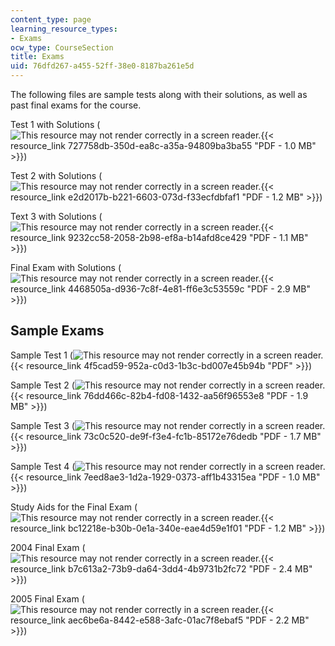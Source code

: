 ```yaml
---
content_type: page
learning_resource_types:
- Exams
ocw_type: CourseSection
title: Exams
uid: 76dfd267-a455-52ff-38e0-8187ba261e5d
---
```


The following files are sample tests along with their solutions, as well as past final exams for the course.

Test 1 with Solutions (![This resource may not render correctly in a screen reader.](/images/inacessible.gif){{< resource_link 727758db-350d-ea8c-a35a-94809ba3ba55 "PDF - 1.0 MB" >}})

Test 2 with Solutions (![This resource may not render correctly in a screen reader.](/images/inacessible.gif){{< resource_link e2d2017b-b221-6603-073d-f33ecfdbfaf1 "PDF - 1.2 MB" >}})

Text 3 with Solutions (![This resource may not render correctly in a screen reader.](/images/inacessible.gif){{< resource_link 9232cc58-2058-2b98-ef8a-b14afd8ce429 "PDF - 1.1 MB" >}})

Final Exam with Solutions (![This resource may not render correctly in a screen reader.](/images/inacessible.gif){{< resource_link 4468505a-d936-7c8f-4e81-ff6e3c53559c "PDF - 2.9 MB" >}})

Sample Exams
------------

Sample Test 1 (![This resource may not render correctly in a screen reader.](/images/inacessible.gif){{< resource_link 4f5cad59-952a-c0d3-1b3c-bd007e45b94b "PDF" >}})

Sample Test 2 (![This resource may not render correctly in a screen reader.](/images/inacessible.gif){{< resource_link 76dd466c-82b4-fd08-1432-aa56f96553e8 "PDF - 1.9 MB" >}})

Sample Test 3 (![This resource may not render correctly in a screen reader.](/images/inacessible.gif){{< resource_link 73c0c520-de9f-f3e4-fc1b-85172e76dedb "PDF - 1.7 MB" >}})

Sample Test 4 (![This resource may not render correctly in a screen reader.](/images/inacessible.gif){{< resource_link 7eed8ae3-1d2a-1929-0373-aff1b43315ea "PDF - 1.0 MB" >}})

Study Aids for the Final Exam (![This resource may not render correctly in a screen reader.](/images/inacessible.gif){{< resource_link bc12218e-b30b-0e1a-340e-eae4d59e1f01 "PDF - 1.2 MB" >}})

2004 Final Exam (![This resource may not render correctly in a screen reader.](/images/inacessible.gif){{< resource_link b7c613a2-73b9-da64-3dd4-4b9731b2fc72 "PDF - 2.4 MB" >}})

2005 Final Exam (![This resource may not render correctly in a screen reader.](/images/inacessible.gif){{< resource_link aec6be6a-8442-e588-3afc-01ac7f8ebaf5 "PDF - 2.2 MB" >}})